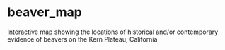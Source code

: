 # beaver_map
Interactive map showing the locations of historical and/or contemporary evidence of beavers on the Kern Plateau, California
